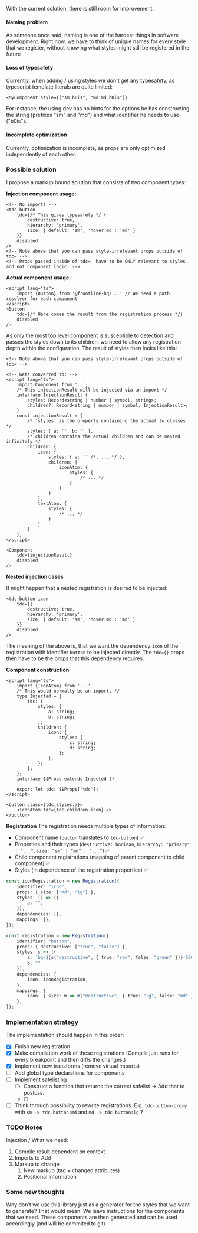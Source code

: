 With the current solution, there is still room for improvement.

#### Naming problem

As someone once said, naming is one of the hardest things in software development.
Right now, we have to think of unique names for every style that we register, without knowing what styles might still be registered in the future

#### Loss of typesafety

Currently, when adding / using styles we don't get any typesafety, as typescript template literals are quite limited:

```svelte
<MyComponent style={["sm_b0is", "md:md_b0is"]}
```

For instance, the using dev has no hints for the options he has constructing the string (prefixes "sm" and "md") and what identifier he needs to use ("b0is").

#### Incomplete optimization

Currently, optimization is incomplete, as props are only optimized independently of each other.

### Possible solution

I propose a markup bound solution that consists of two component types:

**Injection component usage:**

```svelte
<!-- No import! -->
<tdc-button
	tdc={/* This gives typesafety */ {
		destructive: true,
		hierarchy: 'primary',
		size: { default: 'sm', 'hover:md': 'md' }
	}}
	disabled
/>
<!-- Note above that you can pass style-irrelevant props outside of tdc= -->
<!-- Props passed inside of tdc=  have to be ONLY relevant to styles and not component logic. -->
```

**Actual component usage:**

```svelte
<script lang="ts">
	import {Button} from '@frontline-hq/...' // We need a path resolver for each component
</script>
<Button
	tdc={/* Here comes the result from the registration process */}
	disabled
/>
```

As only the most top level component is susceptible to detection and passes the styles down to its children, we need to allow any registration depth within the configuration. The result of styles then looks like this:

```svelte
<!-- Note above that you can pass style-irrelevant props outside of tdc= -->

<!-- Gets converted to: -->
<script lang="ts">
	import Component from '..';
	/* This injectionResult will be injected via an import */
	interface InjectionResult {
		styles: Record<string | number | symbol, string>;
		children?: Record<string | number | symbol, InjectionResult>;
	}
	const injectionResult = {
		/* 'styles' is the property containing the actual tw classes */
		styles: { a: '', b: '' },
		/* children contains the actual children and can be nested infinitely */
		children: {
			icon: {
				styles: { a: '' /*, ... */ },
				children: {
					iconAtom: {
						styles: {
							/* ... */
						}
					}
				}
			},
			textAtom: {
				styles: {
					/* ... */
				}
			}
		}
	};
</script>

<Component
	tdc={injectionResult}
	disabled
/>
```

**Nested injection cases**

It might happen that a nested registration is desired to be injected:

```svelte
<tdc-button-icon
	tdc={{
		destructive: true,
		hierarchy: 'primary',
		size: { default: 'sm', 'hover:md': 'md' }
	}}
	disabled
/>
```

The meaning of the above is, that we want the dependency `icon` of the registration with identifier `button` to be injected directly.
The `tdc={}` props then have to be the props that this dependency requires.

**Component construction**

```svelte
<script lang="ts">
	import {IconAtom} from '...'
	/* This would normally be an import. */
	type Injected = {
		tdc: {
			styles: {
				a: string;
				b: string;
			};
			children: {
				icon: {
					styles: {
						c: string;
						d: string;
					};
				};
			};
		};
	};
	interface $$Props extends Injected {}

	export let tdc: $$Props['tdc'];
</script>

<button class={tdc.styles.a}>
	<IconAtom tdc={tdc.children.icon} />
</button>
```

**Registration**
The registration needs multiple types of information:

-   Component name (`button` translates to `tdc-button`) ✅
-   Properties and their types (`destructive: boolean`, `hierarchy: "primary" | "..."`, `size: "sm" | "md" | "..."`) ✅
-   Child component registrations (mapping of parent component to child component) ✅
-   Styles (in dependence of the registration properties) ✅

```ts
const iconRegistration = new Registration({
    identifier: "icon",
    props: { size: ["md", "lg"] },
    styles: () => ({
        a: "",
    }),
    dependencies: {},
    mappings: {},
});

const registration = new Registration({
    identifier: "button",
    props: { destructive: ["true", "false"] },
    styles: s => ({
        a: `bg-${s("destructive", { true: "red", false: "green" })}-500`,
        b; ""
    }),
    dependencies: {
        icon: iconRegistration,
    },
    mappings: {
        icon: { size: m => m("destructive", { true: "lg", false: "md" }) },
    },
});
```

### Implementation strategy

The implementation should happen in this order:

-   [x] Finish new registration
-   [x] Make compilation work of these registrations (Compile just runs for every breakpoint and then diffs the changes.)
-   [x] Implement new transforms (remove virtual imports)
-   [ ] Add global type declarations for components
-   [ ] Implement safelisting
    -   [ ] Construct a function that returns the correct safelist -> Add that to postcss.
    -   [ ]
-   [ ] Think through possibility to rewrite registrations. E.g. `tdc-button-proxy` with `sm -> tdc-button:md` and `md -> tdc-button:lg` ?

### TODO Notes

Injection / What we need:

1. Compile result dependent on context
2. Imports to Add
3. Markup to change
    1. New markup (tag + changed attributes)
    2. Positional information

### Some new thoughts

Why don't we use this library just as a generator for the styles that we want to generate?
That would mean: We leave instructions for the components that we need. These components are then generated and can be used accordingly (and will be commited to git)
